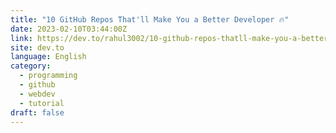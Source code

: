 ```yaml
---
title: "10 GitHub Repos That'll Make You a Better Developer ️‍🔥"
date: 2023-02-10T03:44:00Z
link: https://dev.to/rahul3002/10-github-repos-thatll-make-you-a-better-developer-2cg6?utm_medium=RSS&utm_source=news.12bit.vn
site: dev.to
language: English
category:
  - programming
  - github
  - webdev
  - tutorial
draft: false
---
```

